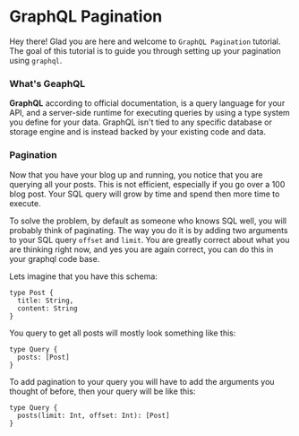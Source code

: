 # GraphQL Pagination

Hey there! Glad you are here and welcome to `GraphQL Pagination` tutorial. The goal of this tutorial is to guide you through setting up your pagination using `graphql`.

### What's GeaphQL

__GraphQL__ according to official documentation, is a query language for your API, and a server-side runtime for executing queries by using a type system you define for your data. GraphQL isn't tied to any specific database or storage engine and is instead backed by your existing code and data.

### Pagination

Now that you have your blog up and running, you notice that you are querying all your posts. This is not efficient, especially if you go over a 100 blog post. Your SQL query will grow by time and spend then more time to execute.

To solve the problem, by default as someone who knows SQL well, you will probably think of paginating. The way you do it is by adding two arguments to your SQL query `offset` and `limit`. You are greatly correct about what you are thinking right now, and yes you are again correct, you can do this in your graphql code base.

Lets imagine that you have this schema:

```
type Post {
  title: String,
  content: String
}
```

You query to get all posts will mostly look something like this:

```
type Query {
  posts: [Post]
}
```

To add pagination to your query you will have to add the arguments you thought of before, then your query will be like this:

```
type Query {
  posts(limit: Int, offset: Int): [Post]
}
```